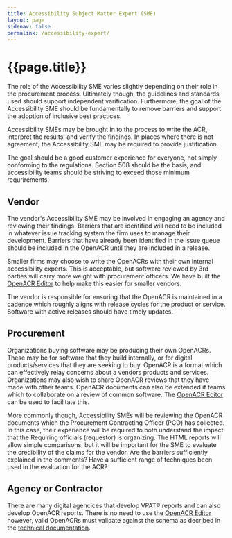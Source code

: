 ```yaml
---
title: Accessibility Subject Matter Expert (SME)
layout: page
sidenav: false
permalink: /accessibility-expert/
---
```


# **{{page.title}}**

The role of the Accessibility SME varies slightly depending on their role in the procurement process. Ultimately though, the guidelines and standards used should support independent varification. Furthermore, the goal of the Accessibility SME should be fundamentally to remove barriers and support the adoption of inclusive best practices.

Accessibility SMEs may be brought in to the process to write the ACR, interpret the results, and verify the findings. In places where there is not agreement, the Accessibility SME may be required to provide justification.

The goal should be a good customer experience for everyone, not simply conforming to the regulations. Section 508 should be the basis, and accessibility teams should be striving to exceed those minimum requrirements.

## Vendor

The vendor's Accessibility SME may be involved in engaging an agency and reviewing their findings. Barriers that are identified will need to be included in whatever issue tracking system the firm uses to manage their development. Barriers that have already been identified in the issue queue should be included in the OpenACR until they are included in a release.

Smaller firms may choose to write the OpenACRs with their own internal accessibility experts. This is acceptable, but software reviewed by 3rd parties will carry more weight with procurement officers. We have built the [OpenACR Editor](https://gsa.github.io/openacr-editor/) to help make this easier for smaller vendors.

The vendor is responsible for ensuring that the OpenACR is maintained in a cadence which roughly aligns with release cycles for the product or service. Software with active releases should have timely updates.

## Procurement

Organizations buying software may be producing their own OpenACRs. These may be for software that they build internally, or for digital products/services that they are seeking to buy. OpenACR is a format which can effectively relay concerns about a vendors products and services. Organizations may also wish to share OpenACR reviews that they have made with other teams. OpenACR documents can also be extended if teams which to collaborate on a review of common software. The [OpenACR Editor](https://gsa.github.io/openacr-editor/) can be used to facilitate this.

More commonly though, Accessibility SMEs will be reviewing the OpenACR documents which the Procurement Contracting Officer (PCO) has collected. In this case, their experience will be required to both understand the impact that the Requiring officials (requestor) is organizing. The HTML reports will allow simple comparisons, but it will be important for the SME to evaluate the credibility of the claims for the vendor. Are the barriers sufficiently explained in the comments? Have a sufficient range of techniques been used in the evaluation for the ACR?

## Agency or Contractor

There are many digital agencices that develop VPAT® reports and can also develop OpenACR reports. There is no need to use the [OpenACR Editor](https://gsa.github.io/openacr-editor/) however, valid OpenACRs must validate against the schema as decribed in the [technical documentation](https://github.com/GSA/openacr/tree/main/docs).
